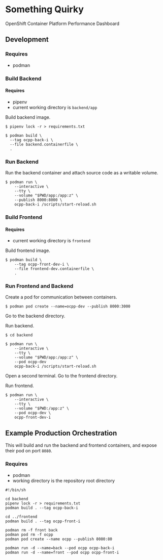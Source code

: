 # Something Quirky
OpenShift Container Platform Performance Dashboard


## Development

### Requires

* podman

### Build Backend

#### Requires

* pipenv  
* current working directory is `backend/app`

Build backend image.

    $ pipenv lock -r > requirements.txt

    $ podman build \
      --tag ocpp-back-i \
      --file backend.containerfile \
      .


### Run Backend 

Run the backend container and attach source code as a writable volume.

    $ podman run \
        --interactive \
        --tty \
        --volume "$PWD/app:/app:z" \
        --publish 8000:8000 \
        ocpp-back-i /scripts/start-reload.sh


### Build Frontend

#### Requires

* current working directory is `frontend`

Build frontend image.

    $ podman build \
        --tag ocpp-front-dev-i \
        --file frontend-dev.containerfile \
        .

### Run Frontend and Backend

Create a pod for communication between containers.

    $ podman pod create --name=ocpp-dev --publish 8000:3000

Go to the backend directory.

Run backend.

    $ cd backend

    $ podman run \
        --interactive \
        --tty \
        --volume "$PWD/app:/app:z" \
        --pod ocpp-dev
        ocpp-back-i /scripts/start-reload.sh 

Open a second terminal. Go to the frontend directory.

Run frontend.

    $ podman run \
        --interactive \
        --tty \
        --volume "$PWD:/app:z" \
        --pod ocpp-dev \
        ocpp-front-dev-i


## Example Production Orchestration

This will build and run the backend and frontend containers, and expose their pod on port `8080`.

### Requires

* podman
* working directory is the repository root directory

```shell 
#!/bin/sh

cd backend
pipenv lock -r > requirements.txt
podman build . --tag ocpp-back-i

cd ../frontend
podman build . --tag ocpp-front-i

podman rm -f front back
podman pod rm -f ocpp
podman pod create --name ocpp --publish 8080:80

podman run -d --name=back --pod ocpp ocpp-back-i
podman run -d --name=front --pod ocpp ocpp-front-i
```